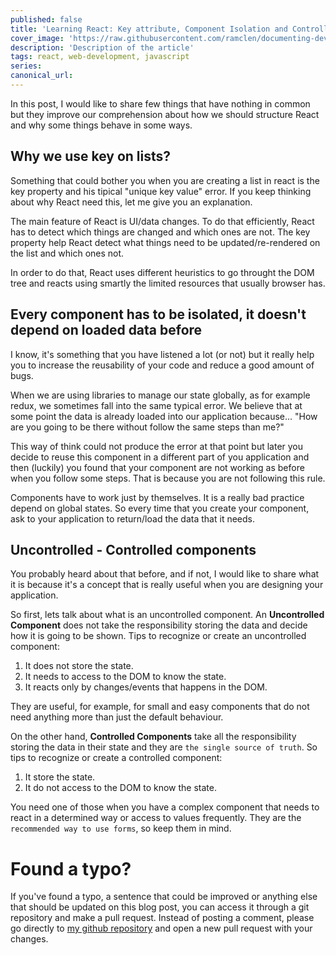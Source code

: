```yaml
---
published: false
title: 'Learning React: Key attribute, Component Isolation and Controlled Components'
cover_image: 'https://raw.githubusercontent.com/ramclen/documenting-dev/master/blog-posts/Deeper-knowledge-about-react-architectural-tips/assets/cover.png'
description: 'Description of the article'
tags: react, web-development, javascript
series:
canonical_url:
---
```


In this post, I would like to share few things that have nothing in common but they improve our comprehension about how we should structure React and why some things behave in some ways.

## Why we use key on lists?

Something that could bother you when you are creating a list in react is the key property and his tipical "unique key value" error. If you keep thinking about why React need this, let me give you an explanation.

The main feature of React is UI/data changes. To do that efficiently, React has to detect which things are changed and which ones are not. The key property help React detect what things need to be updated/re-rendered on the list and which ones not.

In order to do that, React uses different heuristics to go throught the DOM tree and reacts using smartly the limited resources that usually browser has.

## Every component has to be isolated, it doesn't depend on loaded data before

I know, it's something that you have listened a lot (or not) but it really help you to increase the reusability of your code and reduce a good amount of bugs.

When we are using libraries to manage our state globally, as for example redux, we sometimes fall into the same typical error. We believe that at some point the data is already loaded into our application because... "How are you going to be there without follow the same steps than me?"

This way of think could not produce the error at that point but later you decide to reuse this component in a different part of you application and then (luckily) you found that your component are not working as before when you follow some steps. That is because you are not following this rule. 

Components have to work just by themselves. It is a really bad practice depend on global states. So every time that you create your component, ask to your application to return/load the data that it needs.

## Uncontrolled - Controlled components

You probably heard about that before, and if not, I would like to share what it is because it's a concept that is really useful when you are designing your application.

So first, lets talk about what is an uncontrolled component. An **Uncontrolled Component** does not take the responsibility storing the data and decide how it is going to be shown. Tips to recognize or create an uncontrolled component:

1. It does not store the state.
2. It needs to access to the DOM to know the state.
3. It reacts only by changes/events that happens in the DOM.

They are useful, for example, for small and easy components that do not need anything more than just the default behaviour.

On the other hand, **Controlled Components** take all the responsibility storing the data in their state and they are `the single source of truth`. So tips to recognize or create a controlled component:

1. It store the state.
2. It do not access to the DOM to know the state.

You need one of those when you have a complex component that needs to react in a determined way or access to values frequently. They are the `recommended way to use forms`, so keep them in mind.

# Found a typo?

If you've found a typo, a sentence that could be improved or anything else that should be updated on this blog post, you can access it through a git repository and make a pull request. Instead of posting a comment, please go directly to [my github repository](https://github.com/ramclen/documenting-dev) and open a new pull request with your changes.
